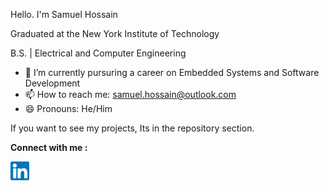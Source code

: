 Hello. I'm Samuel Hossain

Graduated at the New York Institute of Technology

B.S. | Electrical and Computer Engineering


- 🔭 I’m currently pursuring a career on Embedded Systems and Software Development
- 📫 How to reach me: samuel.hossain@outlook.com
- 😄 Pronouns: He/Him

If you want to see my projects, Its in the repository section.


**Connect with me :**



<a href="https://www.linkedin.com/in/samuelhossain/" target="_blank">
<img align="left" alt="Samuel | LinkedIn" width="30px"  src="https://raw.githubusercontent.com/arjun-sudo/arjun-sudo/master/assets/linkedin.svg" />
</a>

<br>
<br>

